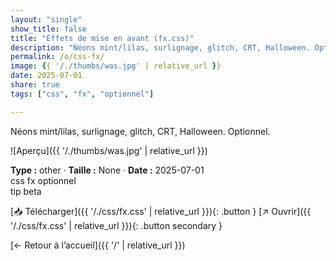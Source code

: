 ```yaml
---
layout: "single"
show_title: false
title: "Effets de mise en avant (fx.css)"
description: "Néons mint/lilas, surlignage, glitch, CRT, Halloween. Optionnel."
permalink: /o/css-fx/
image: {{ '/./thumbs/was.jpg' | relative_url }}
date: 2025-07-01
share: true
tags: ["css", "fx", "optionnel"]

---
```



Néons mint/lilas, surlignage, glitch, CRT, Halloween. Optionnel.

![Aperçu]({{ '/./thumbs/was.jpg' | relative_url }})

<div class="info-box"><strong>Type :</strong> other · <strong>Taille :</strong> None · <strong>Date :</strong> 2025-07-01</div>

<div class="tags"><span class="tag">css</span> <span class="tag">fx</span> <span class="tag">optionnel</span></div>

<div class="badges"><span class="badge">tip</span> <span class="badge">beta</span></div>

[📥 Télécharger]({{ '/./css/fx.css' | relative_url }}){: .button }
[↗ Ouvrir]({{ '/./css/fx.css' | relative_url }}){: .button secondary }

[← Retour à l’accueil]({{ '/' | relative_url }})
